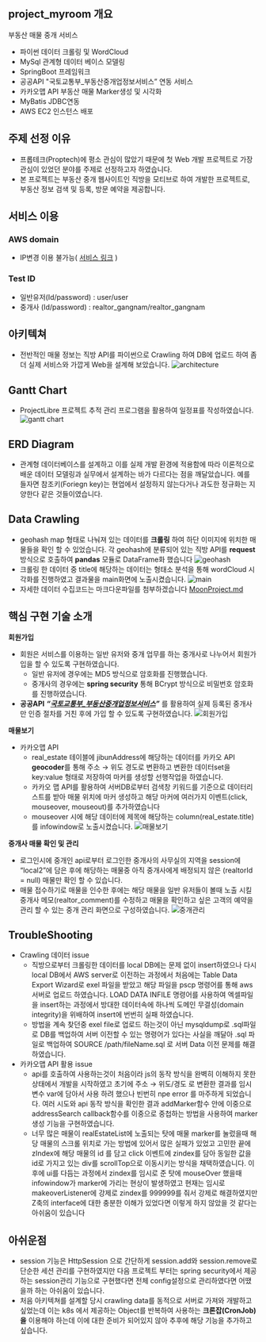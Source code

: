 ## project_myroom 개요
부동산 매물 중개 서비스
- 파이썬 데이터 크롤링 및 WordCloud
- MySql 관계형 데이터 베이스 모델링
- SpringBoot 프레임워크
- 공공API "국토교통부_부동산중개업정보서비스” 연동 서비스
- 카카오맵 API 부동산 매물 Marker생성 및 시각화
- MyBatis JDBC연동
- AWS EC2 인스턴스 배포

## 주제 선정 이유
- 프롭테크(Proptech)에 평소 관심이 많았기 때문에 첫 Web 개발 프로젝트로 가장 관심이 있었던 분야를 주제로 선정하고자 하였습니다.
- 본 프로젝트는 부동산 중개 웹사이트인 직방을 모티브로 하여 개발한 프로젝트로, 부동산 정보 검색 및 등록, 방문 예약을 제공합니다.

## 서비스 이용
### AWS domain
- IP변경 이용 불가능( [서비스 링크](http://3.133.119.173:8080/myroom) )
### Test ID
- 일반유저(Id/password) : user/user
- 중개사 (Id/password) : realtor_gangnam/realtor_gangnam

## 아키텍쳐
- 전반적인 매물 정보는 직방 API를 파이썬으로 Crawling 하여 DB에 업로드 하여 좀 더 실제 서비스와 가깝게 Web을 설계해 보았습니다.
![architecture](https://github.com/JungHyunMoon/project_myroom/assets/120004247/cdf5507a-329b-483e-91fc-1989b2439e5e)

## Gantt Chart
- ProjectLibre 프로젝트 추적 관리 프로그램을 활용하여 일정표를 작성하였습니다.
![gantt chart](https://github.com/JungHyunMoon/project_myroom/assets/120004247/d86812b6-97eb-44af-8b3d-d5600f1881c9)

## ERD Diagram
- 관계형 데이터베이스를 설계하고 이를 실제 개발 환경에 적용함에 따라 이론적으로 배운 데이터 모델링과 실무에서 설계하는 바가 다르다는 점을 깨달았습니다. 예를 들자면 참조키(Foriegn key)는 현업에서 설정하지 않는다거나 과도한 정규화는 지양한다 같은 것들이였습니다.

## Data Crawling
- geohash map 형태로 나눠져 있는 데이터를 **크롤링** 하여 하단 이미지에 위치한 매물들을 확인 할 수 있었습니다. 각 geohash에 분류되어 있는 직방 API를 **request** 방식으로 호출하여 **pandas** 모듈로 DataFrame화 했습니다
![geohash](https://github.com/JungHyunMoon/project_myroom/assets/120004247/9e5144a3-8347-491d-b516-cb7252097e8f)
- 크롤링 한 데이터 중 title에 해당하는 데이터는 형태소 분석을 통해 wordCloud  시각화를 진행하였고 결과물을 main화면에 노출시켰습니다.
![main](https://github.com/JungHyunMoon/project_myroom/assets/120004247/6ea7367a-c0bd-4ecc-972d-c2bd5c2600a5)
- 자세한 데이터 수집코드는 마크다운파일를 첨부하겠습니다
[MoonProject.md](https://github.com/JungHyunMoon/project_myroom/files/10977262/MoonProject.md)

## 핵심 구현 기술 소개
**회원가입**
- 회원은 서비스를 이용하는 일반 유저와 중개 업무를 하는 중개사로 나누어서 회원가입을 할 수 있도록 구현하였습니다.
    - 일반 유저에 경우에는 MD5 방식으로 암호화를 진행했습니다.
    - 중개사의 경우에는 **spring security** 통해 BCrypt 방식으로 비밀번호 암호화를 진행하였습니다.
- **공공API** ***“[국토교통부_부동산중개업정보서비스](https://www.data.go.kr/tcs/dss/selectApiDataDetailView.do?publicDataPk=15058720)”*** 를 활용하여 실제 등록된 중개사만 인증 절차를 거친 후에 가입 할 수 있도록 구현하였습니다.
![회원가입](https://github.com/JungHyunMoon/project_myroom/assets/120004247/b7fee911-d150-4ecb-9e92-6d85dc3ac129)

**매물보기**
- 카카오맵 API
    - real_estate 테이블에 jibunAddress에 해당하는 데이터를 카카오 API **geocoder**를 통해 주소 → 위도 경도로 변환하고 변환한 데이터set을 key:value 형태로 저장하여 마커를 생성할 선행작업을 하였습니다.
    - 카카오 맵 API를 활용하여 서버DB로부터 검색창 키워드를 기준으로 데이터리스트를 받아 매물 위치에 마커 생성하고 해당 마커에 여러가지 이벤트(click, mouseover, mouseout)를 추가하였습니다
    - mouseover 시에 해당 데이터에 제목에 해당하는 column(real_estate.title)를 infowindow로 노출시켰습니다.
![매물보기](https://github.com/JungHyunMoon/project_myroom/assets/120004247/a4be8707-21c5-42bd-a590-1e6e68937a41)

**중개사 매물 확인 및 관리**

- 로그인시에 중개인 api로부터 로그인한 중개사의 사무실의 지역을 session에 “local2”에 담은 후에 해당하는 매물중 아직 중개사에게 배정되지 않은 (realtorId = null) 매물만 확인 할 수 있습니다.
- 매물 접수하기로 매물을 인수한 후에는 해당 매물을 일반 유저들이 볼때 노출 시킬 중개사 메모(realtor_comment)를 수정하고 매물을 확인하고 싶은 고객의 예약을 관리 할 수 있는 중개 관리 화면으로 구성하였습니다.
![중개관리](https://github.com/JungHyunMoon/project_myroom/assets/120004247/82e82b2c-46d1-4342-a9dd-e170d7f916d6)

## TroubleShooting

- Crawling 데이터 issue
    - 직방으로부터 크롤링한 데이터를 local DB에는 문제 없이 insert하였으나 다시 local DB에서 AWS server로 이전하는 과정에서 처음에는 Table Data Export Wizard로 exel 파일을 받았고 해당 파일을 pscp 명령어를 통해 aws서버로 업로드 하였습니다. LOAD DATA INFILE 명령어를 사용하여 엑셀파일을 insert하는 과정에서 방대한 데이터속에 하나씩 도메인 무결성(domain integrity)을 위배하여 insert에 번번히 실패 하였습니다.
    - 방법을 계속 찾던중 exel file로 업로드 하는것이 아닌 mysqldump로 .sql파일로 DB를 백업하여 서버 이전할 수 있는 명령어가 있다는 사실을 깨달아 .sql 파일로 백업하여 SOURCE /path/fileName.sql 로 서버 Data 이전 문제를 해결하였습니다.
- 카카오맵 API 활용 issue
    - api를 호출하여 사용하는것이 처음이라 js의 동작 방식을 완벽히 이해하지 못한 상태에서 개발을 시작하였고 초기에 주소 → 위도/경도 로 변환한 결과를 임시 변수 var에 담아서 사용 하려 했으나 빈번히 npe error 를 마주하게 되었습니다. 여러 시도와 api 동작 방식을 확인한 결과 addMarker함수 안에 이중으로 addressSearch callback함수를 이중으로 중첩하는 방법을 사용하여 marker생성 기능을 구현하였습니다.
    - 너무 많은 매물이 realEstateList에 노출되는 탓에 매물 marker를 눌렀을때 해당 매물의 스크롤 위치로 가는 방법에 있어서 많은 실패가 있었고 고민한 끝에 zIndex에 해당 매물의 id 를 담고 click 이벤트에 zindex를 담아 동일한 값을 id로 가지고 있는 div를 scrollTop으로 이동시키는 방식을 채택하였습니다. 이후에 ui를 다듬는 과정에서 zindex를 임시로 준 탓에 mouseOver 했을때 infowindow가 marker에 가리는 현상이 발생하였고 현재는 임시로 makeoverListener에 강제로 zindex를 999999를 줘서 강제로 해결하였지만 Z축의 interface에 대한 충분한 이해가 있었다면 이렇게 하지 않았을 것 같다는 아쉬움이 있습니다

## 아쉬운점
- session 기능은 HttpSession 으로 간단하게 session.add와 session.remove로 단순한 세션 관리를 구현하였지만 다음 프로젝트 부터는 spring security에서 제공하는 session관리 기능으로 구현했다면 전체 config설정으로 관리하였다면 어땠을까 하는 아쉬움이 있습니다.
- 처음 아키텍쳐를 설계할 당시 crawling data를 동적으로 서버로 가져와 개발하고 싶었는데 이는 k8s 에서 제공하는 Object를 반복하여 사용하는 ****크론잡(CronJob)을**** 이용해야 하는데 이에 대한 준비가 되어있지 않아 추후에 해당 기능을 추가하고 싶습니다.
